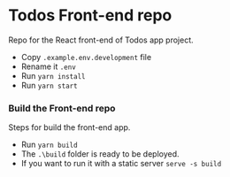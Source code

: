# Todos Front-end repo
Repo for the React front-end of Todos app project.

- Copy `.example.env.development` file
- Rename it `.env`
- Run `yarn install`
- Run `yarn start`

### Build the Front-end repo
Steps for build the front-end app.



- Run `yarn build`
- The `.\build` folder is ready to be deployed.
- If you want to run it with a static server `serve -s build`
